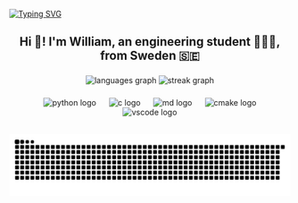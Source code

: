 <a href="https://git.io/typing-svg"><img src="https://readme-typing-svg.demolab.com?font=Fira+Code&weight=500&size=30&pause=1000&color=6910FF&center=true&random=false&width=435&lines=Welcome!;I'm+William+Gyrulf;A+software+engineer+student+%F0%9F%A7%91%F0%9F%8F%BC%E2%80%8D%F0%9F%92%BB;From+Sweden%F0%9F%87%B8%F0%9F%87%AA" alt="Typing SVG" /></a>

<h2 align="center">Hi 👋! I'm William, an engineering student 🧑🏼‍💻, from Sweden 🇸🇪</h2>

###

<div align="center">
  <img src="https://github-readme-stats.vercel.app/api/top-langs?username=WilleGyr&locale=en&hide_title=false&layout=compact&card_width=320&langs_count=5&theme=dracula&hide_border=false" height="140" alt="languages graph"  />
  <img src="https://streak-stats.demolab.com?user=WilleGyr&locale=en&mode=weekly&theme=dracula&hide_border=false&border_radius=5" height="140" alt="streak graph"  />
</div>

###

<div align="center">
  <img width="15" />
  <img src="https://cdn.jsdelivr.net/gh/devicons/devicon/icons/python/python-original.svg" height="45" alt="python logo"  />
  <img width="15" />
  <img src="https://cdn.jsdelivr.net/gh/devicons/devicon/icons/c/c-original.svg" height="45" alt="c logo"  />
  <img width="15" />
  <img src="https://skillicons.dev/icons?i=md" height="45" alt="md logo"  />
  <img width="15" />
  <img src="https://skillicons.dev/icons?i=cmake" height="45" alt="cmake logo"  />
  <img width="15" />
  <img src="https://skillicons.dev/icons?i=vscode" height="45" alt="vscode logo"  />
</div>

<br clear="both">
<p align="center">
  <img src="https://raw.githubusercontent.com/WilleGyr/WilleGyr/output/snake.svg" alt="Snake animation" />
</p>

###

